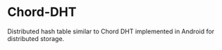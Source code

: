 # Chord-DHT

Distributed hash table similar to Chord DHT implemented in Android for distributed storage.
